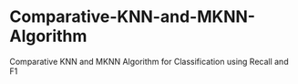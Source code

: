 # Comparative-KNN-and-MKNN-Algorithm
Comparative KNN and MKNN Algorithm for Classification using Recall and F1
